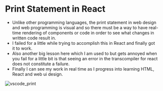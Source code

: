 # Print Statement in React

- Unlike other programming languages, the print statement in web design and web programming is visual and so there must be a way to have real-time rendering of
components or code in order to see what changes in written code result in.
- I failed for a little while trying to accomplish this in React and finally got it to work.
- Also another big lesson here which I am used to but gets annoyed when you fail for a little bit is that seeing an error in the transcompiler for react does not constitute a failure.
- Finally I can see my work in real time as I progress into learning HTML, React and web ui design.

![vscode_print](https://github.com/AlphaPrime7/setuptry/assets/98990077/f0a96ad5-2f39-445c-89aa-b2a5cf8f3a99)

